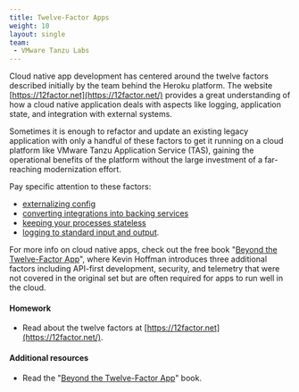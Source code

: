 ```yaml
---
title: Twelve-Factor Apps
weight: 10
layout: single
team:
 - VMware Tanzu Labs
---
```


Cloud native app development has centered around the twelve factors described initially by the team behind the Heroku platform. The website [https://12factor.net](https://12factor.net/) provides a great understanding of how a cloud native application deals with aspects like logging, application state, and integration with external systems.

Sometimes it is enough to refactor and update an existing legacy application with only a handful of these factors to get it running on a cloud platform like VMware Tanzu Application Service (TAS), gaining the operational benefits of the platform without the large investment of a far-reaching modernization effort. 

Pay specific attention to these factors:
* [externalizing config](https://12factor.net/config)
* [converting integrations into backing services](https://12factor.net/backing-services)
* [keeping your processes stateless](https://12factor.net/processes)
* [logging to standard input and output](https://12factor.net/logs).

For more info on cloud native apps, check out the free book "[Beyond the Twelve-Factor App](https://content.pivotal.io/ebooks/beyond-the-12-factor-app)", where Kevin Hoffman introduces three additional factors including API-first development, security, and telemetry that were not covered in the original set but are often required for apps to run well in the cloud.

#### Homework

- Read about the twelve factors at [https://12factor.net](https://12factor.net/).

#### Additional resources

- Read the "[Beyond the Twelve-Factor App](https://content.pivotal.io/ebooks/beyond-the-12-factor-app)" book.

